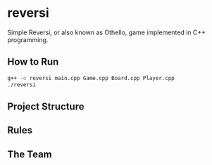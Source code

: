 # reversi

Simple Reversi, or also known as Othello, game implemented in C++ programming.

## How to Run

```bash
g++ -o reversi main.cpp Game.cpp Board.cpp Player.cpp
./reversi
```

## Project Structure

## Rules

## The Team
